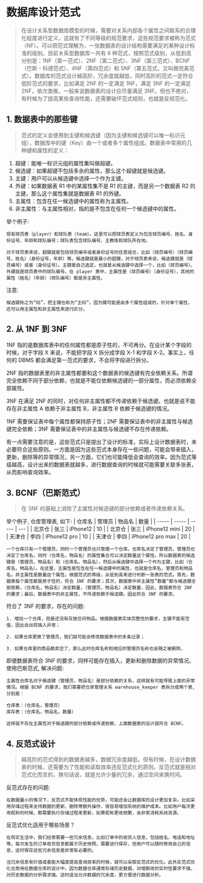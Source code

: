 # 数据库设计范式
> 在设计关系型数据库模型的时候，需要对关系内部各个属性之间联系的合理化程度进行定义，这就有了不同等级的规范要求，这些规范要求被称为范式（NF）。可以把范式理解为，一张数据表的设计结构需要满足的某种设计标准的级别。目前关系型数据库一共有 6 种范式，按照范式级别，从低到高分别是：1NF（第一范式）、2NF（第二范式）、3NF（第三范式）、BCNF（巴斯 - 科德范式）、4NF（第四范式）和 5NF（第五范式，又叫做完美范式）。数据库的范式设计越高阶，冗余度就越低，同时高阶的范式一定符合低阶范式的要求，比如满足 2NF 的一定满足 1NF，满足 3NF 的一定满足 2NF，依次类推。一般来说数据表的设计应尽量满足 3NF。但也不绝对，有时候为了提高某些查询性能，还需要破坏范式规则，也就是反规范化。


## 1. 数据表中的那些键
> 范式的定义会使用到主键和候选键（因为主键和候选键可以唯一标识元组），数据库中的键（Key）由一个或者多个属性组成。数据表中常用的几种键和属性的定义：

1. 超键：能唯一标识元组的属性集叫做超键。
2. 候选键：如果超键不包括多余的属性，那么这个超键就是候选键。
3. 主键：用户可以从候选键中选择一个作为主键。
4. 外键：如果数据表 R1 中的某属性集不是 R1 的主键，而是另一个数据表 R2 的主键，那么这个属性集就是数据表 R1 的外键。
5. 主属性：包含在任一候选键中的属性称为主属性。
6. 非主属性：与主属性相对，指的是不包含在任何一个候选键中的属性。

举个例子:
```
现有球员表（player）和球队表（team）。这里可以把球员表定义为包含球员编号、姓名、身份证号、年龄和球队编号；球队表包含球队编号、主教练和球队所在地。

对于球员表来说，超键就是包括球员编号或者身份证号的任意组合，比如（球员编号）（球员编号，姓名）（身份证号，年龄）等。候选键就是最小的超键，对于球员表来说，候选键就是（球员编号）或者（身份证号）。主键是自己选定，也就是从候选键中选择一个，比如（球员编号）。外键就是球员表中的球队编号。在 player 表中，主属性是（球员编号）（身份证号），其他的属性（姓名）（年龄）（球队编号）都是非主属性。
```

注意:
```
候选键称之为“码”，把主键也称为“主码”。因为键可能是由多个属性组成的，针对单个属性，还可以用主属性和非主属性来进行区分。
```


## 2. 从 1NF 到 3NF

1NF 指的是数据库表中的任何属性都是原子性的，不可再分。在设计某个字段的时候，对于字段 X 来说，不能把字段 X 拆分成字段 X-1 和字段 X-2。事实上，任何的 DBMS 都会满足第一范式的要求，不会将字段进行拆分。

2NF 指的数据表里的非主属性都要和这个数据表的候选键有完全依赖关系。所谓完全依赖不同于部分依赖，也就是不能仅依赖候选键的一部分属性，而必须依赖全部属性。

3NF 在满足 2NF 的同时，对任何非主属性都不传递依赖于候选键。也就是说不能存在非主属性 A 依赖于非主属性 B，非主属性 B 依赖于候选键的情况。

1NF 需要保证表中每个属性都保持原子性；2NF 需要保证表中的非主属性与候选键完全依赖；3NF 需要保证表中的非主属性与候选键不存在传递依赖。

有一点需要注意的是，这些范式只是提出了设计的标准，实际上设计数据表时，未必要符合这些原则。一方面是因为这些范式本身存在一些问题，可能会带来插入，更新，删除等的异常情况，另一方面，它们也可能降低会查询的效率。因为范式等级越高，设计出来的数据表就越多，进行数据查询的时候就可能需要关联多张表，从而影响查询效率。


## 3. BCNF（巴斯范式）
> 在 3NF 的基础上消除了主属性对候选键的部分依赖或者传递依赖关系。

举个例子, 仓库管理表, 如下:
| 仓库名 | 管理员 | 物品名 | 数量 |
| ----- | ----- | ----- | --- |
| 北京仓 | 张三  | iPhone12 | 10 |
| 北京仓 | 张三  | iPhone12 mini | 20 |
| 天津仓 | 李四  | iPhone12 pro  | 10 |
| 天津仓 | 李四  | iPhone12 pro max | 20 |
```
一个仓库只有一个管理员，同时一个管理员也只管理一个仓库。仓库名决定了管理员，管理员也决定了仓库名，同时（仓库名，物品名）的属性集合可以决定数量这个属性。所以数据表的候选键是（管理员，物品名）和（仓库名，物品名），然后从候选键中选择一个作为主键，比如（仓库名，物品名）。在这里，主属性是包含在任一候选键中的属性，也就是仓库名，管理员和物品名。非主属性是数量这个属性。根据范式的等级，从低到高来进行判断一张表的范式。首先，数据表每个属性都是原子性的，符合 1NF 的要求；其次，数据表中非主属性”数量“都与候选键全部依赖，（仓库名，物品名）决定数量，（管理员，物品名）决定数量，因此，数据表符合 2NF 的要求；最后，数据表中的非主属性，不传递依赖于候选键。因此符合 3NF 的要求。
```

符合了 3NF 的要求，存在的问题:
```
1. 增加一个仓库，但是还没有存放任何物品。根据数据表实体完整性的要求，主键不能有空值，因此会出现插入异常；

2. 如果仓库更换了管理员，我们就可能会修改数据表中的多条记录；

3. 如果仓库里的商品都卖空了，那么此时仓库名称和相应的管理员名称也会随之被删除。
```

即便数据表符合 3NF 的要求，同样可能存在插入，更新和删除数据的异常情况。使用巴斯范式, 解决问题: 
```
主属性仓库名对于候选键（管理员，物品名）是部分依赖的关系，这样就有可能导致上面的异常情况。根据 BCNF 的要求，我们需要把仓库管理关系 warehouse_keeper 表拆分成两个表, 分别是：

仓库表：（仓库名，管理员）
库存表：（仓库名，物品名，数量）

这样就不存在主属性对于候选键的部分依赖或传递依赖，上面数据表的设计就符合 BCNF。
```


## 4. 反范式设计
> 越高阶的范式得到的数据表越多，数据冗余度越低。但有时候，在设计数据表的时候，还需要为了性能和读取效率违反范式化的原则。反范式就是相对范式化而言的，换句话说，就是允许少量的冗余，通过空间来换时间。

反范式存在的问题:
```
在数据量小的情况下，反范式不能体现性能的优势，可能还会让数据库的设计更加复杂。比如采用存储过程来支持数据的更新、删除等额外操作，很容易增加系统的维护成本。比如用户每次更改昵称的时候，都需要执行存储过程来更新，如果昵称更改频繁，会非常消耗系统资源。
```

反范式优化适用于哪些场景？
```
在现实生活中，我们经常需要一些冗余信息，比如订单中的收货人信息，包括姓名、电话和地址等。每次发生的订单收货信息都属于历史快照，需要进行保存，但用户可以随时修改自己的信息，这时保存这些冗余信息是非常有必要的。

当冗余信息有价值或者能大幅度提高查询效率的时候，就可以采取反范式的优化。此外反范式优化也常用在数据仓库的设计中，因为数据仓库通常存储历史数据，对增删改的实时性要求不强，对历史数据的分析需求强。这时适当允许数据的冗余度，更方便进行数据分析。
```
